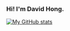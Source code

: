 ### Hi! I'm David Hong.

[![My GitHub stats](https://github-readme-stats.vercel.app/api?username=hdavid0510&count_private=true)](https://github.com/anuraghazra/github-readme-stats)

<!--
**hdavid0510/hdavid0510** is a ✨ _special_ ✨ repository because its `README.md` (this file) appears on your GitHub profile.

Here are some ideas to get you started:

- 🔭 I’m currently working on ...
- 🌱 I’m currently learning ...
- 👯 I’m looking to collaborate on ...
- 🤔 I’m looking for help with ...
- 💬 Ask me about ...
- 📫 How to reach me: ...
- 😄 Pronouns: ...
- ⚡ Fun fact: ...
-->
